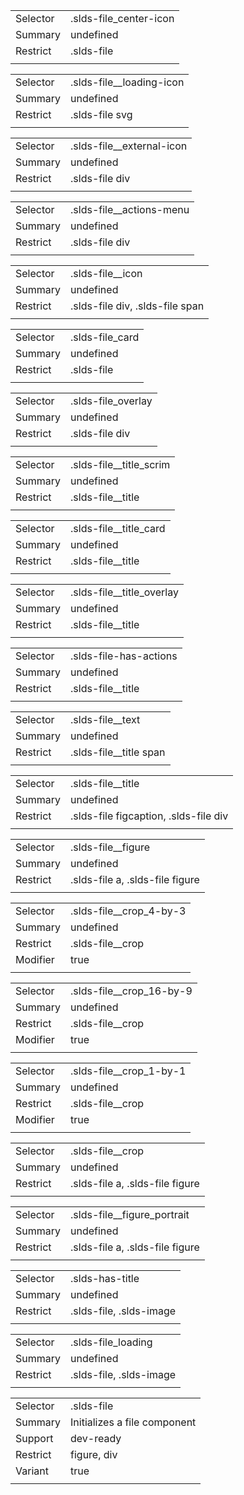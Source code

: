 
|  |  |
|-------|-------|
| Selector | .slds-file_center-icon |
| Summary | undefined |
| Restrict | .slds-file |
|  |  |


|  |  |
|-------|-------|
| Selector | .slds-file__loading-icon |
| Summary | undefined |
| Restrict | .slds-file svg |
|  |  |


|  |  |
|-------|-------|
| Selector | .slds-file__external-icon |
| Summary | undefined |
| Restrict | .slds-file div |
|  |  |


|  |  |
|-------|-------|
| Selector | .slds-file__actions-menu |
| Summary | undefined |
| Restrict | .slds-file div |
|  |  |


|  |  |
|-------|-------|
| Selector | .slds-file__icon |
| Summary | undefined |
| Restrict | .slds-file div, .slds-file span |
|  |  |


|  |  |
|-------|-------|
| Selector | .slds-file_card |
| Summary | undefined |
| Restrict | .slds-file |
|  |  |


|  |  |
|-------|-------|
| Selector | .slds-file_overlay |
| Summary | undefined |
| Restrict | .slds-file div |
|  |  |


|  |  |
|-------|-------|
| Selector | .slds-file__title_scrim |
| Summary | undefined |
| Restrict | .slds-file__title |
|  |  |


|  |  |
|-------|-------|
| Selector | .slds-file__title_card |
| Summary | undefined |
| Restrict | .slds-file__title |
|  |  |


|  |  |
|-------|-------|
| Selector | .slds-file__title_overlay |
| Summary | undefined |
| Restrict | .slds-file__title |
|  |  |


|  |  |
|-------|-------|
| Selector | .slds-file-has-actions |
| Summary | undefined |
| Restrict | .slds-file__title |
|  |  |


|  |  |
|-------|-------|
| Selector | .slds-file__text |
| Summary | undefined |
| Restrict | .slds-file__title span |
|  |  |


|  |  |
|-------|-------|
| Selector | .slds-file__title |
| Summary | undefined |
| Restrict | .slds-file figcaption, .slds-file div |
|  |  |


|  |  |
|-------|-------|
| Selector | .slds-file__figure |
| Summary | undefined |
| Restrict | .slds-file a, .slds-file figure |
|  |  |


|  |  |
|-------|-------|
| Selector | .slds-file__crop_4-by-3 |
| Summary | undefined |
| Restrict | .slds-file__crop |
| Modifier | true |
|  |  |


|  |  |
|-------|-------|
| Selector | .slds-file__crop_16-by-9 |
| Summary | undefined |
| Restrict | .slds-file__crop |
| Modifier | true |
|  |  |


|  |  |
|-------|-------|
| Selector | .slds-file__crop_1-by-1 |
| Summary | undefined |
| Restrict | .slds-file__crop |
| Modifier | true |
|  |  |


|  |  |
|-------|-------|
| Selector | .slds-file__crop |
| Summary | undefined |
| Restrict | .slds-file a, .slds-file figure |
|  |  |


|  |  |
|-------|-------|
| Selector | .slds-file__figure_portrait |
| Summary | undefined |
| Restrict | .slds-file a, .slds-file figure |
|  |  |


|  |  |
|-------|-------|
| Selector | .slds-has-title |
| Summary | undefined |
| Restrict | .slds-file, .slds-image |
|  |  |


|  |  |
|-------|-------|
| Selector | .slds-file_loading |
| Summary | undefined |
| Restrict | .slds-file, .slds-image |
|  |  |


|  |  |
|-------|-------|
| Selector | .slds-file |
| Summary | Initializes a file component |
| Support | dev-ready |
| Restrict | figure, div |
| Variant | true |
|  |  |

